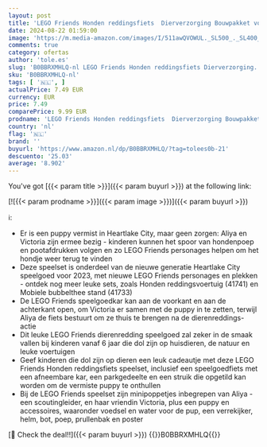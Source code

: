 ```yaml
---
layout: post
title: 'LEGO Friends Honden reddingsfiets  Dierverzorging Bouwpakket voor Kinderen vanaf 6 Jaar met Puppy en 2 Poppetjes van Personages uit de Serie voor 2023  Cadeau voor Meisjes en Jongens 41738'
date: 2024-08-22 01:59:00
image: 'https://m.media-amazon.com/images/I/511awQVOWUL._SL500_._SL400_.jpg'
comments: true
category: ofertas
author: 'tole.es'
slug: 'B0BBRXMHLQ-nl LEGO Friends Honden reddingsfiets Dierverzorging...'
sku: 'B0BBRXMHLQ-nl'
tags: [ '🇳🇱', ]
actualPrice: 7.49 EUR
currency: EUR
price: 7.49
comparePrice: 9.99 EUR
prodname: 'LEGO Friends Honden reddingsfiets  Dierverzorging Bouwpakket voor Kinderen vanaf 6 Jaar met Puppy en 2 Poppetjes van Personages uit de Serie voor 2023  Cadeau voor Meisjes en Jongens 41738'
country: 'nl'
flag: '🇳🇱'
brand: ''
buyurl: 'https://www.amazon.nl/dp/B0BBRXMHLQ/?tag=tolees0b-21'
descuento: '25.03'
average: '8.902'
---
```


You've got [{{< param title >}}]({{< param buyurl >}}) at the following link:

[![{{< param prodname >}}]({{< param image >}})]({{< param buyurl >}})

ℹ️:

- Er is een puppy vermist in Heartlake City, maar geen zorgen: Aliya en Victoria zijn ermee bezig - kinderen kunnen het spoor van hondenpoep en pootafdrukken volgen en zo LEGO Friends personages helpen om het hondje weer terug te vinden
- Deze speelset is onderdeel van de nieuwe generatie Heartlake City speelgoed voor 2023, met nieuwe LEGO Friends personages en plekken - ontdek nog meer leuke sets, zoals Honden reddingsvoertuig (41741) en Mobiele bubbelthee stand (41733)
- De LEGO Friends speelgoedkar kan aan de voorkant en aan de achterkant open, om Victoria er samen met de puppy in te zetten, terwijl Aliya de fiets bestuurt om ze thuis te brengen na de dierenreddings-actie
- Dit leuke LEGO Friends dierenredding speelgoed zal zeker in de smaak vallen bij kinderen vanaf 6 jaar die dol zijn op huisdieren, de natuur en leuke voertuigen
- Geef kinderen die dol zijn op dieren een leuk cadeautje met deze LEGO Friends Honden reddingsfiets speelset, inclusief een speelgoedfiets met een afneembare kar, een parkgedeelte en een struik die opgetild kan worden om de vermiste puppy te onthullen
- Bij de LEGO Friends speelset zijn minipoppetjes inbegrepen van Aliya - een scoutingleider, en haar vriendin Victoria, plus een puppy en accessoires, waaronder voedsel en water voor de pup, een verrekijker, helm, bot, poep, prullenbak en poster

[🛒 Check the deal!!]({{< param buyurl >}})
{{<world>}}B0BBRXMHLQ{{</world>}}
